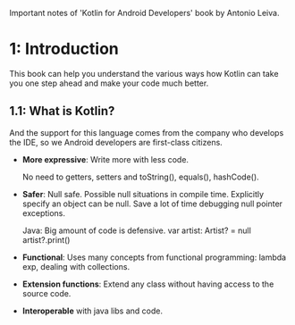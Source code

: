 Important notes of 'Kotlin for Android Developers' book by Antonio Leiva.

# 1: Introduction
This book can help you understand the various ways how Kotlin can take you one step ahead and make your code much better.

## 1.1: What is Kotlin?
And the support for this language
comes from the company who develops the IDE, so we Android developers are first-class citizens.

* **More expressive**: Write more with less code.

  No need to getters, setters and toString(), equals(), hashCode().

* **Safer**: Null safe. Possible null situations in compile time. Explicitly specify an object can be null. Save a lot of time debugging null pointer exceptions.

  Java: Big amount of code is defensive.
      var artist: Artist? = null
      artist?.print()

* **Functional**: Uses many concepts from functional programming: lambda exp, dealing with collections.
* **Extension functions**: Extend any class without having access to the source code.
* **Interoperable** with java libs and code.

